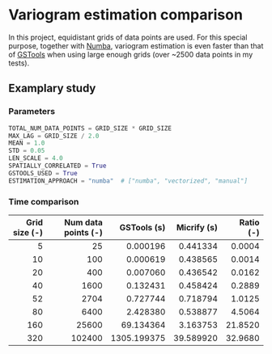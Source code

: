 # Variogram estimation comparison

In this project, equidistant grids of data points are used.
For this special purpose, together with [Numba](https://numba.pydata.org/), variogram estimation is even faster than that of [GSTools](https://geostat-framework.readthedocs.io/projects/gstools) when using large enough grids (over ~2500 data points in my tests).

## Examplary study

### Parameters

```python
TOTAL_NUM_DATA_POINTS = GRID_SIZE * GRID_SIZE
MAX_LAG = GRID_SIZE / 2.0
MEAN = 1.0
STD = 0.05
LEN_SCALE = 4.0
SPATIALLY_CORRELATED = True
GSTOOLS_USED = True
ESTIMATION_APPROACH = "numba"  # ["numba", "vectorized", "manual"]
```

### Time comparison

| Grid size (-) | Num data points (-) | GSTools (s) | Micrify (s) | Ratio (-) |
| ------------: | ------------------: | ----------: | ----------: | --------: |
|             5 |                  25 |    0.000196 |    0.441334 |    0.0004 |
|            10 |                 100 |    0.000619 |    0.438565 |    0.0014 |
|            20 |                 400 |    0.007060 |    0.436542 |    0.0162 |
|            40 |                1600 |    0.132431 |    0.458424 |    0.2889 |
|            52 |                2704 |    0.727744 |    0.718794 |    1.0125 |
|            80 |                6400 |    2.428380 |    0.538877 |    4.5064 |
|           160 |               25600 |   69.134364 |    3.163753 |   21.8520 |
|           320 |              102400 | 1305.199375 |   39.589920 |   32.9680 |
